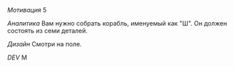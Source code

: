 *Мотивация*
5

*Аналитика*
Вам нужно собрать корабль, именуемый как "Ш". Он должен состоять из семи деталей.

*Дизайн*
Смотри на поле.

*DEV*
M